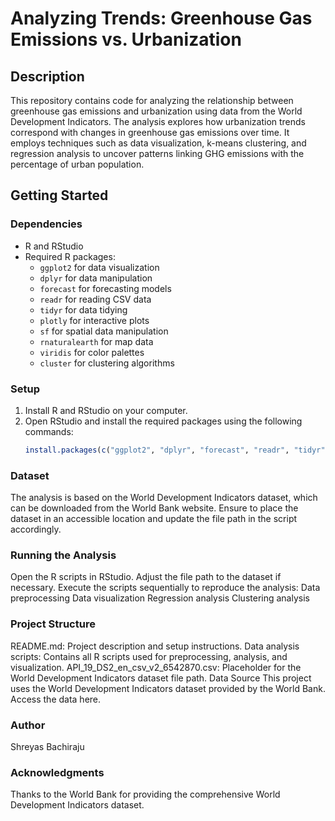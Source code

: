 # Analyzing Trends: Greenhouse Gas Emissions vs. Urbanization

## Description
This repository contains code for analyzing the relationship between greenhouse gas emissions and urbanization using data from the World Development Indicators. The analysis explores how urbanization trends correspond with changes in greenhouse gas emissions over time. It employs techniques such as data visualization, k-means clustering, and regression analysis to uncover patterns linking GHG emissions with the percentage of urban population.

## Getting Started

### Dependencies
- R and RStudio
- Required R packages:
  - `ggplot2` for data visualization
  - `dplyr` for data manipulation
  - `forecast` for forecasting models
  - `readr` for reading CSV data
  - `tidyr` for data tidying
  - `plotly` for interactive plots
  - `sf` for spatial data manipulation
  - `rnaturalearth` for map data
  - `viridis` for color palettes
  - `cluster` for clustering algorithms

### Setup
1. Install R and RStudio on your computer.
2. Open RStudio and install the required packages using the following commands:
   ```R
   install.packages(c("ggplot2", "dplyr", "forecast", "readr", "tidyr", "plotly", "sf", "rnaturalearth", "viridis", "cluster"))

### Dataset
The analysis is based on the World Development Indicators dataset, which can be downloaded from the World Bank website. Ensure to place the dataset in an accessible location and update the file path in the script accordingly.

### Running the Analysis
Open the R scripts in RStudio.
Adjust the file path to the dataset if necessary.
Execute the scripts sequentially to reproduce the analysis:
Data preprocessing
Data visualization
Regression analysis
Clustering analysis

### Project Structure
README.md: Project description and setup instructions.
Data analysis scripts: Contains all R scripts used for preprocessing, analysis, and visualization.
API_19_DS2_en_csv_v2_6542870.csv: Placeholder for the World Development Indicators dataset file path.
Data Source
This project uses the World Development Indicators dataset provided by the World Bank. Access the data here.

### Author
Shreyas Bachiraju

### Acknowledgments
Thanks to the World Bank for providing the comprehensive World Development Indicators dataset.
